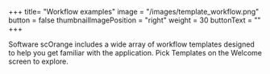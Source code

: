 +++
title= "Workflow examples"
image =  "/images/template_workflow.png"
button =  false
thumbnailImagePosition = "right"
weight = 30
buttonText = ""
+++


Software scOrange includes a wide array of workflow templates designed to help you get familiar with the application. Pick Templates on the Welcome screen to explore.
